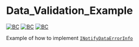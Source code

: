 # Data_Validation_Example

[![BC](https://img.shields.io/badge/.NET-informational)](https://github.com/BionicCode/BionicCode.Net#bioniccodenet--)
[![BC](https://img.shields.io/badge/.NET-Framework-informational)](https://github.com/BionicCode/BionicCode.Net#bioniccodenet--)
[![BC](https://img.shields.io/badge/-WPF-informational?logo=windows)](https://github.com/BionicCode/BionicCode.Net#bioniccodenet--)

Example of how to implement [`INotifyDataErrorInfo`](https://learn.microsoft.com/en-us/dotnet/api/system.componentmodel.inotifydataerrorinfo?view=net-8.0)
